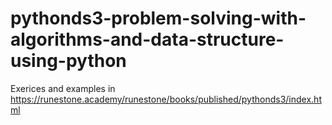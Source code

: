 # pythonds3-problem-solving-with-algorithms-and-data-structure-using-python
Exerices and examples in https://runestone.academy/runestone/books/published/pythonds3/index.html
